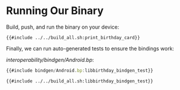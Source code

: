 # Running Our Binary

Build, push, and run the binary on your device:

```shell
{{#include ../../build_all.sh:print_birthday_card}}
```

Finally, we can run auto-generated tests to ensure the bindings work:

_interoperability/bindgen/Android.bp_:

```javascript
{{#include bindgen/Android.bp:libbirthday_bindgen_test}}
```

```shell
{{#include ../../build_all.sh:libbirthday_bindgen_test}}
```
